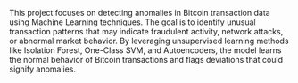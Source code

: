 This project focuses on detecting anomalies in Bitcoin transaction data using Machine Learning techniques.
The goal is to identify unusual transaction patterns that may indicate fraudulent activity, network attacks, or abnormal market behavior.
By leveraging unsupervised learning methods like Isolation Forest, One-Class SVM, and Autoencoders, the model learns the normal behavior of Bitcoin transactions and flags deviations that could signify anomalies.
